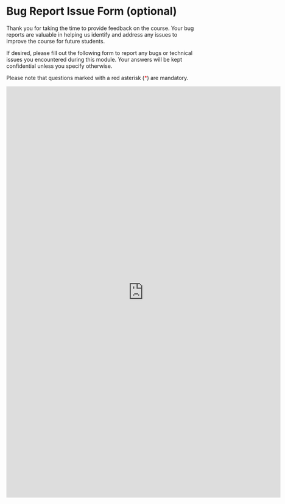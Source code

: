 # Bug Report Issue Form (optional)

Thank you for taking the time to provide feedback on the course. Your bug reports are valuable in helping us identify and address any issues to improve the course for future students.

If desired, please fill out the following form to report any bugs or technical issues you encountered during this module. Your answers will be kept confidential unless you specify otherwise. 

Please note that questions marked with a red asterisk (<span style="color:red">*</span>) are mandatory.

<iframe src="https://docs.google.com/forms/d/e/1FAIpQLScStweTAGOEMCFGd9FD3EN8Rq9UbkUGBIk0J9VBvXKgwQBtgA/viewform?embedded=true&entry.773889902=6. Pandas" width="720" height="1077" frameborder="0" marginheight="0" marginwidth="0">Laden…</iframe>
